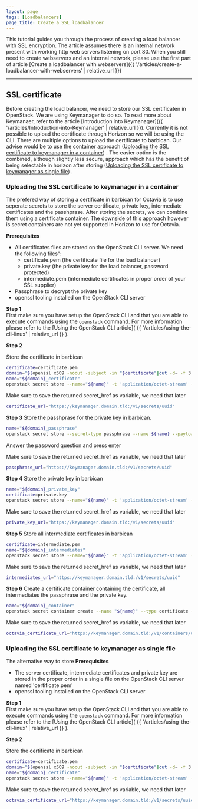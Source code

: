 ```yaml
---
layout: page
tags: [Loadbalancers]
page_title: Create a SSL loadbalancer
---
```


This tutorial guides you through the process of creating a load balancer with SSL encryption. 
The article assumes there is an internal network present with working http web servers listening on 
port 80. When you still need to create webservers and an internal network, please use the first part 
of article [Create a loadbalancer with webservers]({{ '/articles/create-a-loadbalancer-with-webservers' | relative_url }})


---

## SSL certificate
Before creating the load balancer, we need to store our SSL certificaten in OpenStack. We are using 
Keymanager to do so. To read more about Keymanaer, refer to the article 
[Introduction into Keymanager]({{ '/articles/Introduction-into-Keymanager' | relative_url }}).
Currently it is not possible to upload the certificate through Horizon so we will be using the CLI.
There are multiple options to upload the certificate to barbican. Our advise would be to use the
container approach 
([Uploading the SSL certificate to keymanager in a container](#uploading-the-SSL-certificate-to-keymanager-in-a-container))
. The easier option is the combined, although slightly less secure, approach
which has the benefit of being selectable in horizon after storing 
([Uploading the SSL certificate to keymanager as single file](#uploading-the-SSL-certificate-to-keymanager-as-single-file))
.

### Uploading the SSL certificate to keymanager in a container

The prefered way of storing a certificate in barbican for Octavia is to use seperate secrets to
store the server certificate, private key, intermediate certificates and the passhprase. After
storing the secrets, we can combine them using a certificate container. The downside of this
approach however is secret containers are not yet supported in Horizon to use for Octavia.

**Prerequisites**
 - All certificates files are stored on the OpenStack CLI server. We need the following files":
   - certificate.pem (the certificate file for the load balancer)
   - private.key (the private key for the load balancer, password protected)
   - intermediate.pem (intermediate certificates in proper order of your SSL supplier)
 - Passphrase to decrypt the private key
 - openssl tooling installed on the OpenStack CLI server


**Step 1**  
First make sure you have setup the OpenStack CLI and that you are able to
execute commands using the `openstack` command. For more information please
refer to the
[Using the OpenStack CLI article](
    {{ '/articles/using-the-cli-linux' | relative_url }}
).

**Step 2**

Store the certificate in barbican
```bash
certificate=certificate.pem
domain="$(openssl x509 -noout -subject -in "$certificate"|cut -d= -f 3| tr -d ' ')"
name="${domain}_certificate"
openstack secret store --name="${name}" -t 'application/octet-stream' -e 'base64' --payload="$(base64 < "$certificate")" --expiration $(date --date="$(openssl x509 -enddate -noout -in "$certificate"|cut -d= -f 2)" --iso-8601)
```
Make sure to save the returned secret_href as variable, we need that later
```bash
certificate_url="https://keymanager.domain.tld:/v1/secrets/uuid"
```

**Step 3**
Store the passhprase for the private key in barbican.

```bash
name="${domain}_passphrase"
openstack secret store --secret-type passphrase --name ${name} --payload $(read -sp "Password: ";echo ${REPLY})
```
Answer the password question and press enter

Make sure to save the returned secret_href as variable, we need that later
```bash
passphrase_url="https://keymanager.domain.tld:/v1/secrets/uuid"
```

**Step 4**
Store the private key in barbican

```bash
name="${domain}_private_key"
certificate=private.key
openstack secret store --name="${name}" -t 'application/octet-stream' -e 'base64' --payload="$(base64 < "$certificate")"
```
Make sure to save the returned secret_href as variable, we need that later
```bash
private_key_url="https://keymanager.domain.tld:/v1/secrets/uuid"
```

**Step 5**
Store all intermediate certificates in barbican

```bash
certificate=intermediate.pem
name="${domain}_intermediates"
openstack secret store --name="${name}" -t 'application/octet-stream' -e 'base64' --payload="$(base64 < "$certificate")" --expiration $(date --date="$(openssl x509 -enddate -noout -in "$certificate"|cut -d= -f 2)" --iso-8601)
```
Make sure to save the returned secret_href as variable, we need that later
```bash
intermediates_url="https://keymanager.domain.tld:/v1/secrets/uuid"
```

**Step 6**
Create a certificate container containing the certificate, all intermediates
the passphrase and the private key.

```bash
name="${domain}_container"
openstack secret container create --name "${name}" --type certificate -s "certificate=${certificate_url}" -s "intermediates=${intermediates_url}" -s "private_key=${private_key_url}" -s "private_key_passphrase=${passphrase_url}"

```
Make sure to save the returned secret_href as variable, we need that later
```bash
octavia_certificate_url="https://keymanager.domain.tld:/v1/containers/uuid"
```

### Uploading the SSL certificate to keymanager as single file
The alternative way to store 
**Prerequisites**
 - The server certificate, intermediate certificates and private key are stored in the proper order in
a single file on the OpenStack CLI server named 'certificate.pem'
 - openssl tooling installed on the OpenStack CLI server

**Step 1**  
First make sure you have setup the OpenStack CLI and that you are able to
execute commands using the `openstack` command. For more information please
refer to the
[Using the OpenStack CLI article](
    {{ '/articles/using-the-cli-linux' | relative_url }}
).

**Step 2**

Store the certificate in barbican
```bash
certificate=certificate.pem
domain="$(openssl x509 -noout -subject -in "$certificate"|cut -d= -f 3| tr -d ' ')"
name="${domain}_certificate"
openstack secret store --name="${name}" -t 'application/octet-stream' -e 'base64' --payload="$(base64 < "$certificate")" --expiration $(date --date="$(openssl x509 -enddate -noout -in "$certificate"|cut -d= -f 2)" --iso-8601)
```
Make sure to save the returned secret_href as variable, we need that later
```bash
octavia_certificate_url="https://keymanager.domain.tld:/v1/secrets/uuid"
```


